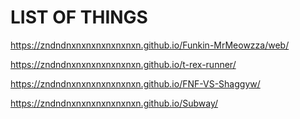 # LIST OF THINGS

https://zndndnxnxnxnxnxnxnxn.github.io/Funkin-MrMeowzza/web/

https://zndndnxnxnxnxnxnxnxn.github.io/t-rex-runner/

https://zndndnxnxnxnxnxnxnxn.github.io/FNF-VS-Shaggyw/

https://zndndnxnxnxnxnxnxnxn.github.io/Subway/
